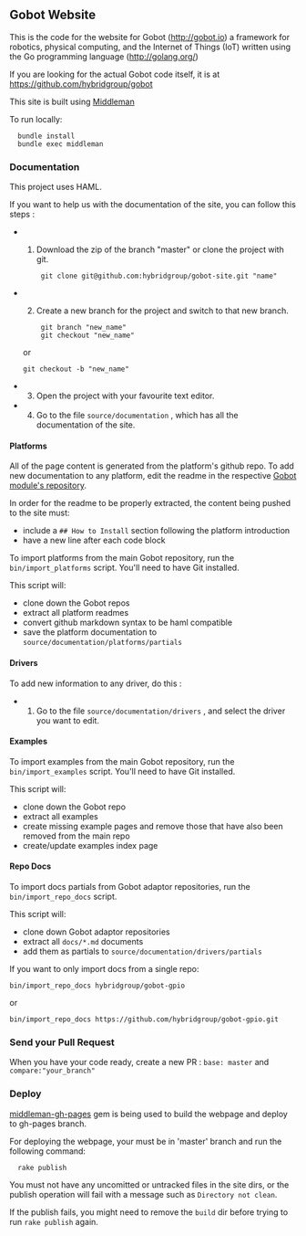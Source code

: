 ## Gobot Website

This is the code for the website for Gobot (http://gobot.io) a framework for robotics, physical computing, and the Internet of Things (IoT) written using the Go programming language (http://golang.org/)

If you are looking for the actual Gobot code itself, it is at https://github.com/hybridgroup/gobot

This site is built using [Middleman](http://middlemanapp.com/basics/getting-started/)

To run locally:

      bundle install
      bundle exec middleman

### Documentation

This project uses HAML.

If you want to help us with the documentation of the site, you can follow this steps :

- 1) Download the zip of the branch "master" or clone the project with git.

		  git clone git@github.com:hybridgroup/gobot-site.git "name"

- 2) Create a new branch for the project and switch to that new branch.

		  git branch "new_name"
		  git checkout "new_name"

  or

      git checkout -b "new_name"

- 3) Open the project with your favourite text editor.

- 4) Go to the file `source/documentation` , which has all the documentation of the site.

#### Platforms

All of the page content is generated from the platform's github repo. To add new documentation to any platform, edit the readme in the respective [Gobot module's repository](https://github.com/hybridgroup/gobot/tree/master/platforms).

In order for the readme to be properly extracted, the content being pushed to the site must:

- include a `## How to Install` section following the platform introduction
- have a new line after each code block

To import platforms from the main Gobot repository, run the `bin/import_platforms` script. You'll need to have Git installed.

This script will:

- clone down the Gobot repos
- extract all platform readmes
- convert github markdown syntax to be haml compatible
- save the platform documentation to `source/documentation/platforms/partials`

#### Drivers

To add new information to any driver, do this :

- 1) Go to the file `source/documentation/drivers` , and select the driver you want to edit.

#### Examples

To import examples from the main Gobot repository, run the `bin/import_examples`
script. You'll need to have Git installed.

This script will:

- clone down the Gobot repo
- extract all examples
- create missing example pages and remove those that have also been removed from the main repo
- create/update examples index page

#### Repo Docs

To import docs partials from Gobot adaptor repositories, run the
`bin/import_repo_docs` script.

This script will:

- clone down Gobot adaptor repositories
- extract all `docs/*.md` documents
- add them as partials to `source/documentation/drivers/partials`

If you want to only import docs from a single repo:

```
bin/import_repo_docs hybridgroup/gobot-gpio
```

or

```
bin/import_repo_docs https://github.com/hybridgroup/gobot-gpio.git
```

### Send your Pull Request

When you have your code ready, create a new PR : `base: master` and `compare:"your_branch"`

### Deploy

[middleman-gh-pages](https://github.com/neo/middleman-gh-pages) gem is being used to build the webpage and deploy to gh-pages branch.

For deploying the webpage, your must be in 'master' branch and run the following command:

      rake publish

You must not have any uncomitted or untracked files in the site dirs, or the publish operation will fail with a message such as `Directory not clean`.

If the publish fails, you might need to remove the `build` dir before trying to run `rake publish` again.
